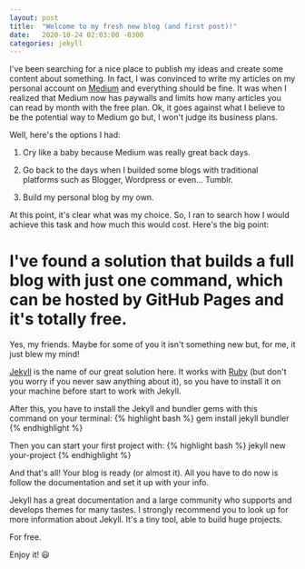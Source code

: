 ```yaml
---
layout: post
title:  "Welcome to my fresh new blog (and first post)!"
date:   2020-10-24 02:03:00 -0300
categories: jekyll
---
```


I've been searching for a nice place to publish my ideas and create some content about something. In fact, I was convinced to write my articles on my personal account on [Medium][Medium] and everything should be fine. It was when I realized that Medium now has paywalls and limits how many articles you can read by month with the free plan. Ok, it goes against what I believe to be the potential way to Medium go but, I won't judge its business plans. 

Well, here's the options I had:

1. Cry like a baby because Medium was really great back days.
2. Go back to the days when I builded some blogs with traditional platforms such as Blogger, Wordpress or even... Tumblr.

3. Build my personal blog by my own.

At this point, it's clear what was my choice. So, I ran to search how I would achieve this task and how much this would cost. Here's the big point:

# I've found a solution that builds a full blog with just one command, which can be hosted by GitHub Pages and it's totally free.

Yes, my friends. Maybe for some of you it isn't something new but, for me, it just blew my mind!

[Jekyll][Jekyll] is the name of our great solution here. It works with [Ruby][Ruby] (but don't you worry if you never saw anything about it), so you have to install it on your machine before start to work with Jekyll.

After this, you have to install the Jekyll and bundler gems with this command on your terminal:
{% highlight bash %}
gem install jekyll bundler
{% endhighlight %}

Then you can start your first project with:
{% highlight bash %}
jekyll new your-project
{% endhighlight %}

And that's all! Your blog is ready (or almost it). All you have to do now is follow the documentation and set it up with your info.

Jekyll has a great documentation and a large community who supports and develops themes for many tastes. I strongly recommend you to look up for more information about Jekyll. It's a tiny tool, able to build huge projects.

For free.

Enjoy it! 😃

[Medium]: https://medium.com/@joaov
[Jekyll]: https://jekyllrb.com
[Ruby]: https://www.ruby-lang.org

